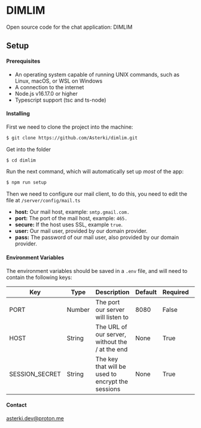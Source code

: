 # DIMLIM

Open source code for the chat application: DIMLIM



## Setup

#### Prerequisites

- An operating system capable of running UNIX commands, such as Linux, macOS, or WSL on Windows
- A connection to the internet
- Node.js v16.17.0 or higher
- Typescript support (tsc and ts-node)



#### Installing

First we need to clone the project into the machine:

```bash
$ git clone https://github.com/Asterki/dimlim.git
```

 Get into the folder 

```bash
$ cd dimlim
```

Run the next command, which will automatically set up *most* of the app:

```bash
$ npm run setup
```

Then we need to configure our mail client, to do this, you need to edit the file at `/server/config/mail.ts`

- **host:** Our mail host, example: `smtp.gmail.com.`
- **port:** The port of the mail host, example: `465.`
- **secure:** If the host uses SSL, example `true`.
- **user:** Our mail user, provided by our domain provider.
- **pass:** The password of our mail user, also provided by our domain provider.



#### Environment Variables

The environment variables should be saved in a `.env` file, and will need to contain the following keys:

| Key            | Type   | Description                                       | Default | Required | Example                        |
| -------------- | ------ | ------------------------------------------------- | ------- | -------- | ------------------------------ |
| PORT           | Number | The port our server will listen to                | 8080    | False    | 80                             |
| HOST           | String | The URL of our server, without the / at the end   | None    | True     | http://example.com             |
| SESSION_SECRET | String | The key that will be used to encrypt the sessions | None    | True     | DK2h2vBb771PL57E7PejhIwZWSY1sL |

 

#### Contact

asterki.dev@proton.me
